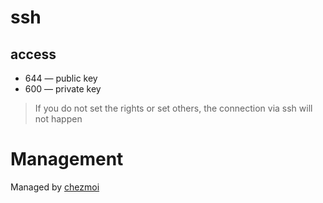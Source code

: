 # ssh

## access
* 644 — public key
* 600 — private key

> If you do not set the rights or set others, the connection via ssh will not happen

# Management

Managed by [chezmoi](https://github.com/twpayne/chezmoi)